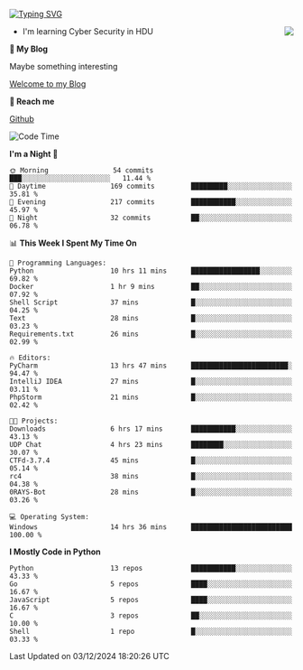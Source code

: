 [![Typing SVG](https://readme-typing-svg.herokuapp.com?font=Fira+Code&pause=1000&random=false&width=450&height=60&lines=Hello+%F0%9F%91%8B%F0%9F%8F%BB;I'm+JBNRZ)](https://git.io/typing-svg)

<a href="#">
  <img align="right" src="https://github-readme-stats.vercel.app/api?username=JBNRZ&show_icons=true&bg_color=15,f2f7fd,E0EAFC" />
</a>

- I'm learning Cyber Security in HDU

 **🌱 My Blog**

Maybe something interesting

[Welcome to my Blog](https://jbnrz.com.cn/)

 **💬 Reach me** 

[Github](https://github.com/JBNRZ)


<!--START_SECTION:waka-->
![Code Time](http://img.shields.io/badge/Code%20Time-768%20hrs%201%20min-blue)

**I'm a Night 🦉** 

```text
🌞 Morning                54 commits          ███░░░░░░░░░░░░░░░░░░░░░░   11.44 % 
🌆 Daytime                169 commits         █████████░░░░░░░░░░░░░░░░   35.81 % 
🌃 Evening                217 commits         ███████████░░░░░░░░░░░░░░   45.97 % 
🌙 Night                  32 commits          ██░░░░░░░░░░░░░░░░░░░░░░░   06.78 % 
```


📊 **This Week I Spent My Time On** 

```text
💬 Programming Languages: 
Python                   10 hrs 11 mins      █████████████████░░░░░░░░   69.82 % 
Docker                   1 hr 9 mins         ██░░░░░░░░░░░░░░░░░░░░░░░   07.92 % 
Shell Script             37 mins             █░░░░░░░░░░░░░░░░░░░░░░░░   04.25 % 
Text                     28 mins             █░░░░░░░░░░░░░░░░░░░░░░░░   03.23 % 
Requirements.txt         26 mins             █░░░░░░░░░░░░░░░░░░░░░░░░   02.99 % 

🔥 Editors: 
PyCharm                  13 hrs 47 mins      ████████████████████████░   94.47 % 
IntelliJ IDEA            27 mins             █░░░░░░░░░░░░░░░░░░░░░░░░   03.11 % 
PhpStorm                 21 mins             █░░░░░░░░░░░░░░░░░░░░░░░░   02.42 % 

🐱‍💻 Projects: 
Downloads                6 hrs 17 mins       ███████████░░░░░░░░░░░░░░   43.13 % 
UDP Chat                 4 hrs 23 mins       ████████░░░░░░░░░░░░░░░░░   30.07 % 
CTFd-3.7.4               45 mins             █░░░░░░░░░░░░░░░░░░░░░░░░   05.14 % 
rc4                      38 mins             █░░░░░░░░░░░░░░░░░░░░░░░░   04.38 % 
0RAYS-Bot                28 mins             █░░░░░░░░░░░░░░░░░░░░░░░░   03.26 % 

💻 Operating System: 
Windows                  14 hrs 36 mins      █████████████████████████   100.00 % 
```

**I Mostly Code in Python** 

```text
Python                   13 repos            ███████████░░░░░░░░░░░░░░   43.33 % 
Go                       5 repos             ████░░░░░░░░░░░░░░░░░░░░░   16.67 % 
JavaScript               5 repos             ████░░░░░░░░░░░░░░░░░░░░░   16.67 % 
C                        3 repos             ██░░░░░░░░░░░░░░░░░░░░░░░   10.00 % 
Shell                    1 repo              █░░░░░░░░░░░░░░░░░░░░░░░░   03.33 % 
```




 Last Updated on 03/12/2024 18:20:26 UTC
<!--END_SECTION:waka-->
